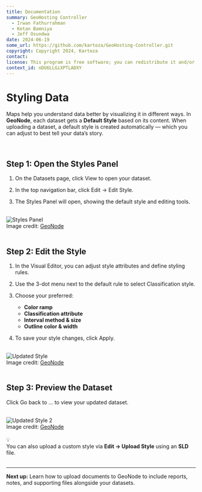 ```yaml
---
title: Documentation
summary: GeoHosting Controller
  - Irwan Fathurrahman
  - Ketan Bamniya
  - Jeff Osundwa
date: 2024-06-19
some_url: https://github.com/kartoza/GeoHosting-Controller.git
copyright: Copyright 2024, Kartoza
contact:
license: This program is free software; you can redistribute it and/or modify it under the terms of the GNU Affero General Public License as published by the Free Software Foundation; either version 3 of the License, or (at your option) any later version.
context_id: nDU6LLGiXPTLADXY
---
```


# Styling Data

Maps help you understand data better by visualizing it in different ways. In **GeoNode**, each dataset gets a **Default Style** based on its content. When uploading a dataset, a default style is created automatically — which you can adjust to best tell your data’s story.

<br>

## Step 1: Open the Styles Panel

1. On the <span class="ui-page-label">Datasets</span> page, click <span class="ui-generic-label">View</span> to open your dataset.

2. In the top navigation bar, click <span class="ui-generic-label">Edit → Edit Style</span>.

3. The <span class="ui-page-label">Styles Panel</span> will open, showing the default style and editing tools.

<br>

<div class="image-with-caption">
  <img src="../../img/geonode-img-28.png" alt="Styles Panel">
  <div class="caption">
    Image credit: <a href="https://geonode.org/" target="_blank">GeoNode</a>
  </div>
</div>

<br>

## Step 2: Edit the Style

1. In the <span class="ui-page-label">Visual Editor</span>, you can adjust style attributes and define styling rules.

2. Use the 3-dot menu next to the default rule to select <span class="ui-generic-label">Classification style</span>.

3. Choose your preferred:

    - **Color ramp**
    - **Classification attribute**
    - **Interval method & size**
    - **Outline color & width**

4. To save your style changes, click <span class="ui-generic-label">Apply</span>.

<br>

<div class="image-with-caption">
  <img src="../../img/geonode-img-29.png" alt="Updated Style">
  <div class="caption">
    Image credit: <a href="https://geonode.org/" target="_blank">GeoNode</a>
  </div>
</div>

<br>

## Step 3: Preview the Dataset

Click <span class="ui-generic-label">Go back to ...</span>  to view your updated dataset.

<br>

<div class="image-with-caption">
  <img src="../../img/geonode-img-30.png" alt="Updated Style 2">
  <div class="caption">
    Image credit: <a href="https://geonode.org/" target="_blank">GeoNode</a>
  </div>
</div>

<br>

<div class="alert alert-hint">
  <div class="alert-icon">💡</div>
  <div class="alert-text">
    You can also upload a custom style via <strong>Edit → Upload Style</strong> using an <strong>SLD</strong> file.
  </div>
</div>

<br>

---

**Next up:** Learn how to upload documents to GeoNode to include reports, notes, and supporting files alongside your datasets.

<br>
